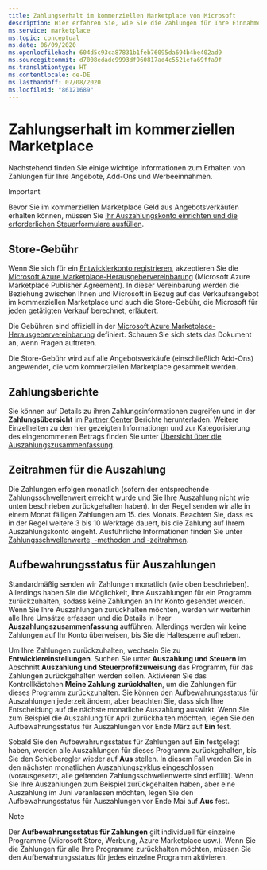 ```yaml
---
title: Zahlungserhalt im kommerziellen Marketplace von Microsoft
description: Hier erfahren Sie, wie Sie die Zahlungen für Ihre Einnahmen im kommerziellen Marketplace von Microsoft erhalten.
ms.service: marketplace
ms.topic: conceptual
ms.date: 06/09/2020
ms.openlocfilehash: 604d5c93ca87831b1feb76095da694b4be402ad9
ms.sourcegitcommit: d7008edadc9993df960817ad4c5521efa69ffa9f
ms.translationtype: HT
ms.contentlocale: de-DE
ms.lasthandoff: 07/08/2020
ms.locfileid: "86121689"
---
```

# <a name="getting-paid-in-the-commercial-marketplace"></a>Zahlungserhalt im kommerziellen Marketplace

Nachstehend finden Sie einige wichtige Informationen zum Erhalten von Zahlungen für Ihre Angebote, Add-Ons und Werbeeinnahmen.

> [!IMPORTANT]
> Bevor Sie im kommerziellen Marketplace Geld aus Angebotsverkäufen erhalten können, müssen Sie [Ihr Auszahlungskonto einrichten und die erforderlichen Steuerformulare ausfüllen](set-up-your-payout-account-tax-forms.md).

## <a name="store-fee"></a>Store-Gebühr

Wenn Sie sich für ein [Entwicklerkonto registrieren](https://go.microsoft.com/fwlink/p/?LinkID=615100), akzeptieren Sie die [Microsoft Azure Marketplace-Herausgebervereinbarung](https://go.microsoft.com/fwlink/p/?LinkID=699560) (Microsoft Azure Marketplace Publisher Agreement). In dieser Vereinbarung werden die Beziehung zwischen Ihnen und Microsoft in Bezug auf das Verkaufsangebot im kommerziellen Marketplace und auch die Store-Gebühr, die Microsoft für jeden getätigten Verkauf berechnet, erläutert.

Die Gebühren sind offiziell in der [Microsoft Azure Marketplace-Herausgebervereinbarung](https://go.microsoft.com/fwlink/p/?LinkID=699560) definiert. Schauen Sie sich stets das Dokument an, wenn Fragen auftreten.

Die Store-Gebühr wird auf alle Angebotsverkäufe (einschließlich Add-Ons) angewendet, die vom kommerziellen Marketplace gesammelt werden.

## <a name="payout-reporting"></a>Zahlungsberichte

Sie können auf Details zu ihren Zahlungsinformationen zugreifen und in der **Zahlungsübersicht** im [Partner Center](https://partner.microsoft.com/dashboard) Berichte herunterladen. Weitere Einzelheiten zu den hier gezeigten Informationen und zur Kategorisierung des eingenommenen Betrags finden Sie unter [Übersicht über die Auszahlungszusammenfassung](payout-summary-overview.md).

## <a name="payout-time-frame"></a>Zeitrahmen für die Auszahlung

Die Zahlungen erfolgen monatlich (sofern der entsprechende Zahlungsschwellenwert erreicht wurde und Sie Ihre Auszahlung nicht wie unten beschrieben zurückgehalten haben). In der Regel senden wir alle in einem Monat fälligen Zahlungen am 15. des Monats. Beachten Sie, dass es in der Regel weitere 3 bis 10 Werktage dauert, bis die Zahlung auf Ihrem Auszahlungskonto eingeht. Ausführliche Informationen finden Sie unter [Zahlungsschwellenwerte, -methoden und -zeitrahmen](payment-thresholds-methods-timeframes.md).

## <a name="payout-hold-status"></a>Aufbewahrungsstatus für Auszahlungen

Standardmäßig senden wir Zahlungen monatlich (wie oben beschrieben). Allerdings haben Sie die Möglichkeit, Ihre Auszahlungen für ein Programm zurückzuhalten, sodass keine Zahlungen an Ihr Konto gesendet werden. Wenn Sie Ihre Auszahlungen zurückhalten möchten, werden wir weiterhin alle Ihre Umsätze erfassen und die Details in Ihrer **Auszahlungszusammenfassung** aufführen. Allerdings werden wir keine Zahlungen auf Ihr Konto überweisen, bis Sie die Haltesperre aufheben.

Um Ihre Zahlungen zurückzuhalten, wechseln Sie zu **Entwicklereinstellungen**. Suchen Sie unter **Auszahlung und Steuern** im Abschnitt **Auszahlung und Steuerprofilzuweisung** das Programm, für das Zahlungen zurückgehalten werden sollen. Aktivieren Sie das Kontrollkästchen **Meine Zahlung zurückhalten**, um die Zahlungen für dieses Programm zurückzuhalten. Sie können den Aufbewahrungsstatus für Auszahlungen jederzeit ändern, aber beachten Sie, dass sich Ihre Entscheidung auf die nächste monatliche Auszahlung auswirkt. Wenn Sie zum Beispiel die Auszahlung für April zurückhalten möchten, legen Sie den Aufbewahrungsstatus für Auszahlungen vor Ende März auf **Ein** fest.

Sobald Sie den Aufbewahrungsstatus für Zahlungen auf **Ein** festgelegt haben, werden alle Auszahlungen für dieses Programm zurückgehalten, bis Sie den Schieberegler wieder auf **Aus** stellen. In diesem Fall werden Sie in den nächsten monatlichen Auszahlungszyklus eingeschlossen (vorausgesetzt, alle geltenden Zahlungsschwellenwerte sind erfüllt). Wenn Sie Ihre Auszahlungen zum Beispiel zurückgehalten haben, aber eine Auszahlung im Juni veranlassen möchten, legen Sie den Aufbewahrungsstatus für Auszahlungen vor Ende Mai auf **Aus** fest.

> [!NOTE]
> Der **Aufbewahrungsstatus für Zahlungen** gilt individuell für einzelne Programme (Microsoft Store, Werbung, Azure Marketplace usw.). Wenn Sie die Zahlungen für alle Ihre Programme zurückhalten möchten, müssen Sie den Aufbewahrungsstatus für jedes einzelne Programm aktivieren.

